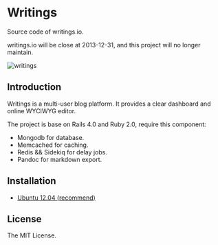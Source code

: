 # Writings

Source code of writings.io.

writings.io will be close at 2013-12-31, and this project will no longer maintain.

![writings](https://raw.github.com/chloerei/writings/master/app/assets/images/writings-io-manager.png)

## Introduction

Writings is a multi-user blog platform. It provides a clear dashboard and online WYCIWYG editor.

The project is base on Rails 4.0 and Ruby 2.0, require this component:

- Mongodb for database.
- Memcached for caching.
- Redis && Sidekiq for delay jobs.
- Pandoc for markdown export.

## Installation

- [Ubuntu 12.04 (recommend)](doc/INSTALL-ubuntu.md)

## License

The MIT License.
